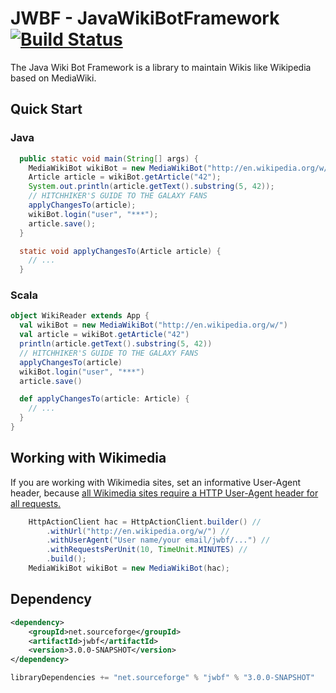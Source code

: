 # JWBF - JavaWikiBotFramework [![Build Status](https://travis-ci.org/eldur/jwbf.png)](https://travis-ci.org/eldur/jwbf)

The Java Wiki Bot Framework is a library to maintain Wikis like Wikipedia based on MediaWiki.

## Quick Start
### Java
```java
  public static void main(String[] args) {
    MediaWikiBot wikiBot = new MediaWikiBot("http://en.wikipedia.org/w/");
    Article article = wikiBot.getArticle("42");
    System.out.println(article.getText().substring(5, 42));
    // HITCHHIKER'S GUIDE TO THE GALAXY FANS
    applyChangesTo(article);
    wikiBot.login("user", "***");
    article.save();
  }

  static void applyChangesTo(Article article) {
    // ...
  }
```
### Scala
```scala
object WikiReader extends App {
  val wikiBot = new MediaWikiBot("http://en.wikipedia.org/w/")
  val article = wikiBot.getArticle("42")
  println(article.getText().substring(5, 42))
  // HITCHHIKER'S GUIDE TO THE GALAXY FANS
  applyChangesTo(article)
  wikiBot.login("user", "***")
  article.save()

  def applyChangesTo(article: Article) {
    // ...
  }
}
```

## Working with Wikimedia
If you are working with Wikimedia sites, set an informative User-Agent header,
 because [all Wikimedia sites require a HTTP User-Agent header for all requests.](http://meta.wikimedia.org/wiki/User-Agent_policy)

```java
    HttpActionClient hac = HttpActionClient.builder() //
        .withUrl("http://en.wikipedia.org/w/") //
        .withUserAgent("User name/your email/jwbf/...") //
        .withRequestsPerUnit(10, TimeUnit.MINUTES) //
        .build();
    MediaWikiBot wikiBot = new MediaWikiBot(hac);
```

## Dependency
```xml
<dependency>
    <groupId>net.sourceforge</groupId>
    <artifactId>jwbf</artifactId>
    <version>3.0.0-SNAPSHOT</version>
</dependency>
```
```scala
libraryDependencies += "net.sourceforge" % "jwbf" % "3.0.0-SNAPSHOT"
```
